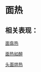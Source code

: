 # 面热## 相关表现：[面翕热](https://www.gmzyjc.com/search/result?wd=面翕热)[面热如醉](https://www.gmzyjc.com/search/result?wd=面热如醉)[头面烘热](https://www.gmzyjc.com/search/result?wd=头面烘热)